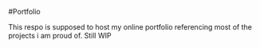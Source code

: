 #Portfolio

This respo is supposed to host my online portfolio referencing most of the projects i am proud of.
Still WIP
